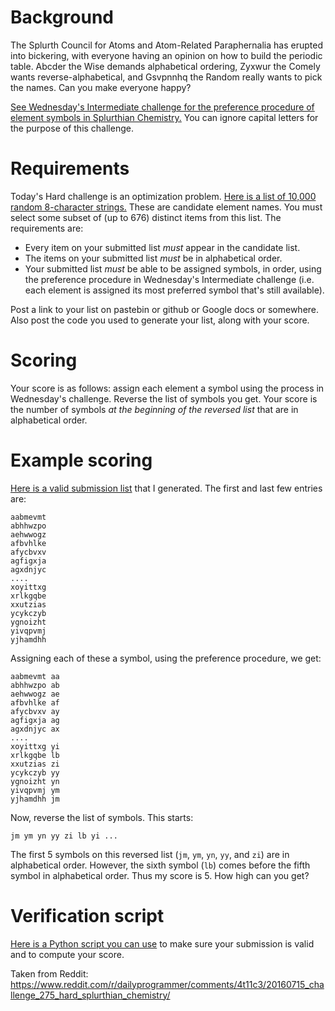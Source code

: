 # Background

The Splurth Council for Atoms and Atom-Related Paraphernalia has erupted into bickering, with everyone having an opinion on how to build the periodic table. Abcder the Wise demands alphabetical ordering, Zyxwur the Comely wants reverse-alphabetical, and Gsvpnnhq the Random really wants to pick the names. Can you make everyone happy?

[See Wednesday's Intermediate challenge for the preference procedure of element symbols in Splurthian Chemistry.](https://www.reddit.com/r/dailyprogrammer/comments/4so25w/20160713_challenge_275_intermediate_splurthian/) You can ignore capital letters for the purpose of this challenge.

# Requirements

Today's Hard challenge is an optimization problem. [Here is a list of 10,000 random 8-character strings.](http://pastebin.com/raw/uQKZWbR4) These are candidate element names. You must select some subset of (up to 676) distinct items from this list. The requirements are:

* Every item on your submitted list *must* appear in the candidate list.
* The items on your submitted list *must* be in alphabetical order.
* Your submitted list *must* be able to be assigned symbols, in order, using the preference procedure in Wednesday's Intermediate challenge (i.e. each element is assigned its most preferred symbol that's still available).

Post a link to your list on pastebin or github or Google docs or somewhere. Also post the code you used to generate your list, along with your score.

# Scoring

Your score is as follows: assign each element a symbol using the process in Wednesday's challenge. Reverse the list of symbols you get. Your score is the number of symbols *at the beginning of the reversed list* that are in alphabetical order.

# Example scoring

[Here is a valid submission list](http://pastebin.com/raw/XX7d3dx3) that I generated. The first and last few entries are:

    aabmevmt
    abhhwzpo
    aehwwogz
    afbvhlke
    afycbvxv
    agfigxja
    agxdnjyc
    ....
    xoyittxg
    xrlkgqbe
    xxutzias
    ycykczyb
    ygnoizht
    yivqpvmj
    yjhamdhh

Assigning each of these a symbol, using the preference procedure, we get:

    aabmevmt aa
    abhhwzpo ab
    aehwwogz ae
    afbvhlke af
    afycbvxv ay
    agfigxja ag
    agxdnjyc ax
    ....
    xoyittxg yi
    xrlkgqbe lb
    xxutzias zi
    ycykczyb yy
    ygnoizht yn
    yivqpvmj ym
    yjhamdhh jm

Now, reverse the list of symbols. This starts:

    jm ym yn yy zi lb yi ...

The first 5 symbols on this reversed list (`jm`, `ym`, `yn`, `yy`, and `zi`) are in alphabetical order. However, the sixth symbol (`lb`) comes before the fifth symbol in alphabetical order. Thus my score is 5. How high can you get?

# Verification script

[Here is a Python script you can use](http://pastebin.com/yX9hs0We) to make sure your submission is valid and to compute your score.

Taken from Reddit: https://www.reddit.com/r/dailyprogrammer/comments/4t11c3/20160715_challenge_275_hard_splurthian_chemistry/